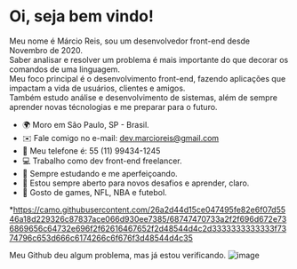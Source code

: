 Oi, seja bem vindo!
==========================



Meu nome é Márcio Reis, sou um desenvolvedor front-end desde Novembro de 2020.<br>
Saber analisar e resolver um problema é mais importante do que decorar os comandos de uma linguagem.<br>
Meu foco principal é o desenvolvimento front-end, fazendo aplicações que impactam a vida de usuários, clientes e amigos.<br>
Também estudo análise e desenvolvimento de sistemas, além de sempre aprender novas técnologias e me preparar para o futuro.

* 🌍  Moro em São Paulo, SP - Brasil.
* ✉️  Fale comigo no e-mail: dev.marcioreis@gmail.com
* 📲  Meu telefone é: 55 (11) 99434-1245
* 💻  Trabalho como dev front-end freelancer.
* 🧠  Sempre estudando e me aperfeiçoando.
* 🤝  Estou sempre aberto para novos desafios e aprender, claro.
* 🏅  Gosto de games, NFL, NBA e futebol.

*https://camo.githubusercontent.com/26a2d44d15ce047495fe82e6f07d5546a18d229326c87837ace066d930ee7385/68747470733a2f2f696d672e736869656c64732e696f2f62616467652f2d48544d4c2d3333333333333f7374796c653d666c6174266c6f676f3d48544d4c35

Meu Github deu algum problema, mas já estou verificando.
![image](https://user-images.githubusercontent.com/122680054/212476698-d18f7ddd-f024-48c3-b2c1-9b600cc4548d.png)
